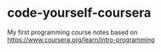 # code-yourself-coursera
My first programming course notes based on https://www.coursera.org/learn/intro-programming
